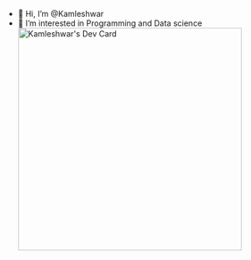 - 👋 Hi, I’m @Kamleshwar
- 👀 I’m interested in Programming and Data science
<a href="https://app.daily.dev/kamleshwar3010"><img src="https://api.daily.dev/devcards/7f58695d00cc4a1c921e252a6dd787f2.png?r=vjy" width="400" alt="Kamleshwar's Dev Card"/></a>
<!---
Kamleshwar3010/Kamleshwar3010 is a ✨ special ✨ repository because its `README.md` (this file) appears on your GitHub profile.
You can click the Preview link to take a look at your changes.
--->
